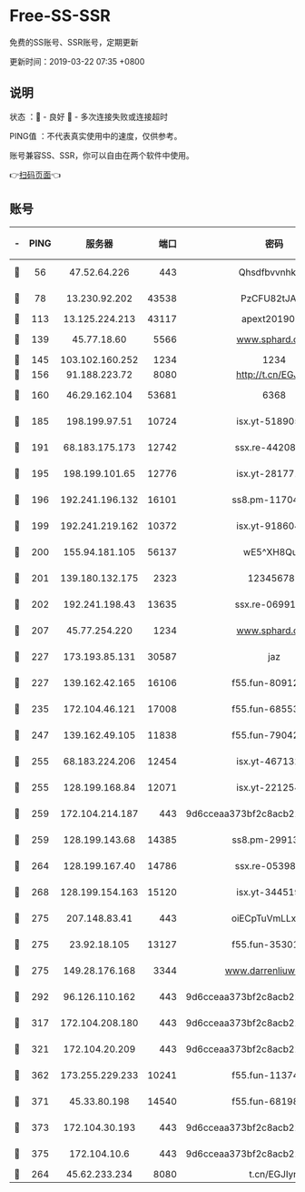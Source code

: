 # Free-SS-SSR

免费的SS账号、SSR账号，定期更新

更新时间：2019-03-22 07:35 +0800

## 说明

状态     ：🙂 - 良好 🙁 - 多次连接失败或连接超时

PING值   ：不代表真实使用中的速度，仅供参考。

账号兼容SS、SSR，你可以自由在两个软件中使用。

👉[扫码页面](https://liesauer.github.io/Free-SS-SSR/)👈

## 账号

|-|PING|服务器|端口|密码|加密方式|区域|
|:----:|:----:|:-----:|-----:|:----:|:----:|:----:|
|🙂|56|47.52.64.226|443|Qhsdfbvvnhkm1|aes-256-cfb|HK|
|🙂|78|13.230.92.202|43538|PzCFU82tJAdZ|aes-256-cfb|JP|
|🙂|113|13.125.224.213|43117|apext2019005|chacha20|KR|
|🙂|139|45.77.18.60|5566|www.sphard.com|aes-256-cfb|JP|
|🙂|145|103.102.160.252|1234|1234|rc4-md5|JP|
|🙂|156|91.188.223.72|8080|http://t.cn/EGJIyrl|rc4-md5|RU|
|🙂|160|46.29.162.104|53681|6368|aes-256-ctr|RU|
|🙂|185|198.199.97.51|10724|isx.yt-51890525|aes-256-cfb|US|
|🙂|191|68.183.175.173|12742|ssx.re-44208034|aes-256-cfb|US|
|🙂|195|198.199.101.65|12776|isx.yt-28177118|aes-256-cfb|US|
|🙂|196|192.241.196.132|16101|ss8.pm-11704063|aes-256-cfb|US|
|🙂|199|192.241.219.162|10372|isx.yt-91860459|aes-256-cfb|US|
|🙂|200|155.94.181.105|56137|wE5^XH8Quw|aes-256-cfb|US|
|🙂|201|139.180.132.175|2323|123456789|aes-256-cfb|SG|
|🙂|202|192.241.198.43|13635|ssx.re-06991700|aes-256-cfb|US|
|🙂|207|45.77.254.220|1234|www.sphard.com|aes-256-cfb|SG|
|🙂|227|173.193.85.131|30587|jaz|aes-256-cfb|US|
|🙂|227|139.162.42.165|16106|f55.fun-80912227|aes-256-cfb|SG|
|🙂|235|172.104.46.121|17008|f55.fun-68553317|aes-256-cfb|SG|
|🙂|247|139.162.49.105|11838|f55.fun-79042752|aes-256-cfb|SG|
|🙂|255|68.183.224.206|12454|isx.yt-46713217|aes-256-cfb|SG|
|🙂|255|128.199.168.84|12071|isx.yt-22125425|aes-256-cfb|SG|
|🙂|259|172.104.214.187|443|9d6cceaa373bf2c8acb22e60b6a58be6|aes-256-cfb|US|
|🙂|259|128.199.143.68|14385|ss8.pm-29913305|aes-256-cfb|SG|
|🙂|264|128.199.167.40|14786|ssx.re-05398276|aes-256-cfb|SG|
|🙂|268|128.199.154.163|15120|isx.yt-34451982|aes-256-cfb|SG|
|🙂|275|207.148.83.41|443|oiECpTuVmLLxk4Ts|aes-256-cfb|AU|
|🙂|275|23.92.18.105|13127|f55.fun-35301469|aes-256-cfb|US|
|🙂|275|149.28.176.168|3344|www.darrenliuwei.com|aes-256-cfb|AU|
|🙂|292|96.126.110.162|443|9d6cceaa373bf2c8acb22e60b6a58be6|aes-256-cfb|US|
|🙂|317|172.104.208.180|443|9d6cceaa373bf2c8acb22e60b6a58be6|aes-256-cfb|US|
|🙂|321|172.104.20.209|443|9d6cceaa373bf2c8acb22e60b6a58be6|aes-256-cfb|US|
|🙂|362|173.255.229.233|10241|f55.fun-11374473|aes-256-cfb|US|
|🙂|371|45.33.80.198|14540|f55.fun-68198549|aes-256-cfb|US|
|🙂|373|172.104.30.193|443|9d6cceaa373bf2c8acb22e60b6a58be6|aes-256-cfb|US|
|🙂|375|172.104.10.6|443|9d6cceaa373bf2c8acb22e60b6a58be6|aes-256-cfb|US|
|🙂|264|45.62.233.234|8080|t.cn/EGJIyrl|rc4-md5|CA|
